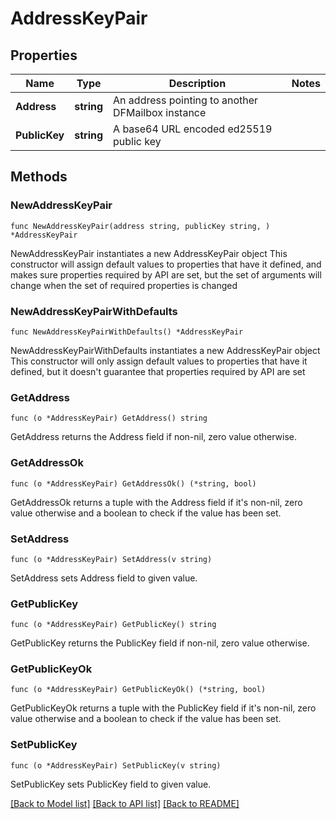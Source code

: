 # AddressKeyPair

## Properties

Name | Type | Description | Notes
------------ | ------------- | ------------- | -------------
**Address** | **string** | An address pointing to another DFMailbox instance | 
**PublicKey** | **string** | A base64 URL encoded ed25519 public key | 

## Methods

### NewAddressKeyPair

`func NewAddressKeyPair(address string, publicKey string, ) *AddressKeyPair`

NewAddressKeyPair instantiates a new AddressKeyPair object
This constructor will assign default values to properties that have it defined,
and makes sure properties required by API are set, but the set of arguments
will change when the set of required properties is changed

### NewAddressKeyPairWithDefaults

`func NewAddressKeyPairWithDefaults() *AddressKeyPair`

NewAddressKeyPairWithDefaults instantiates a new AddressKeyPair object
This constructor will only assign default values to properties that have it defined,
but it doesn't guarantee that properties required by API are set

### GetAddress

`func (o *AddressKeyPair) GetAddress() string`

GetAddress returns the Address field if non-nil, zero value otherwise.

### GetAddressOk

`func (o *AddressKeyPair) GetAddressOk() (*string, bool)`

GetAddressOk returns a tuple with the Address field if it's non-nil, zero value otherwise
and a boolean to check if the value has been set.

### SetAddress

`func (o *AddressKeyPair) SetAddress(v string)`

SetAddress sets Address field to given value.


### GetPublicKey

`func (o *AddressKeyPair) GetPublicKey() string`

GetPublicKey returns the PublicKey field if non-nil, zero value otherwise.

### GetPublicKeyOk

`func (o *AddressKeyPair) GetPublicKeyOk() (*string, bool)`

GetPublicKeyOk returns a tuple with the PublicKey field if it's non-nil, zero value otherwise
and a boolean to check if the value has been set.

### SetPublicKey

`func (o *AddressKeyPair) SetPublicKey(v string)`

SetPublicKey sets PublicKey field to given value.



[[Back to Model list]](../README.md#documentation-for-models) [[Back to API list]](../README.md#documentation-for-api-endpoints) [[Back to README]](../README.md)


